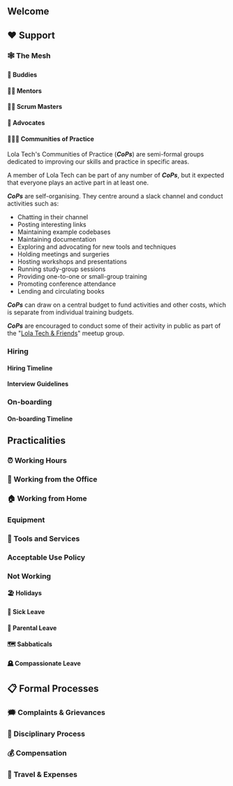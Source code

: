 ## Welcome

## ❤️ Support

### 🕸️ The Mesh

#### 🤝 Buddies

#### 🧙‍♀️ Mentors

#### 👩‍🌾 Scrum Masters

#### 🙋 Advocates

#### 🧑‍🤝‍🧑 Communities of Practice

Lola Tech's Communities of Practice (**_CoPs_**) are semi-formal groups dedicated to improving our skills and practice in specific areas.

A member of Lola Tech can be part of any number of **_CoPs_**, but it expected that everyone plays an active part in at least one.

**_CoPs_** are self-organising. They centre around a slack channel and conduct activities such as:

- Chatting in their channel
- Posting interesting links
- Maintaining example codebases
- Maintaining documentation
- Exploring and advocating for new tools and techniques
- Holding meetings and surgeries
- Hosting workshops and presentations
- Running study-group sessions
- Providing one-to-one or small-group training
- Promoting conference attendance
- Lending and circulating books

**_CoPs_** can draw on a central budget to fund activities and other costs, which is separate from individual training budgets.

**_CoPs_** are encouraged to conduct some of their activity in public as part of the "[Lola Tech & Friends](https://www.meetup.com/lola-tech-and-friends/)" meetup group.

### Hiring

#### Hiring Timeline

#### Interview Guidelines

### On-boarding

#### On-boarding Timeline

## Practicalities

### ⏰ Working Hours

### 🏢 Working from the Office

### 🏠 Working from Home

### Equipment

### 🧰 Tools and Services

### Acceptable Use Policy

### Not Working

#### 🏖️ Holidays

#### 🤒 Sick Leave

#### 👶 Parental Leave

#### 🗺️ Sabbaticals

#### 🪦 Compassionate Leave

## 📋 Formal Processes

### 🗯️ Complaints & Grievances

### 🚨 Disciplinary Process

### 💰 Compensation

### 🧳 Travel & Expenses
